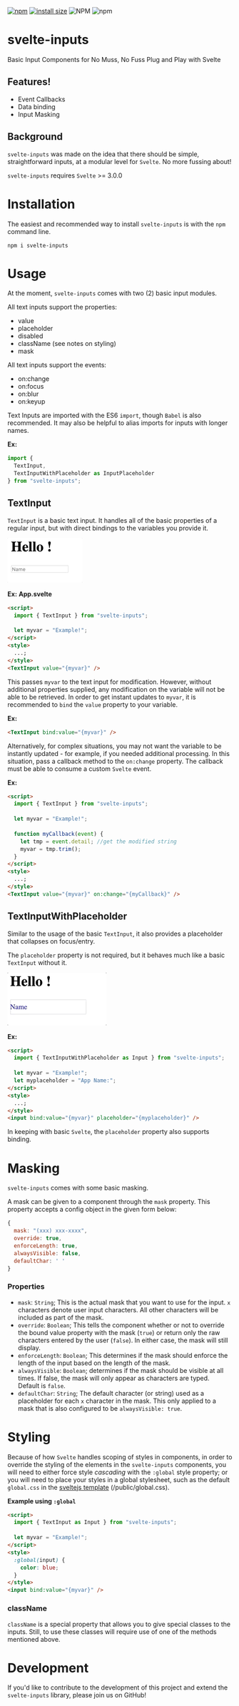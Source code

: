 [![npm](https://img.shields.io/npm/v/svelte-inputs)](https://www.npmjs.com/package/svelte-inputs)
[![install size](https://packagephobia.now.sh/badge?p=svelte-inputs)](https://packagephobia.now.sh/result?p=svelte-inputs)
![NPM](https://img.shields.io/npm/l/svelte-inputs)
![npm](https://img.shields.io/npm/dw/svelte-inputs)

# svelte-inputs

Basic Input Components for No Muss, No Fuss Plug and Play with Svelte

## Features!

- Event Callbacks
- Data binding
- Input Masking

## Background

`svelte-inputs` was made on the idea that there should be simple, straightforward inputs, at a modular level for `Svelte`. No more fussing about!

`svelte-inputs` requires `Svelte` >= 3.0.0

# Installation

The easiest and recommended way to install `svelte-inputs` is with the `npm` command line.

```
npm i svelte-inputs
```

# Usage

At the moment, `svelte-inputs` comes with two (2) basic input modules.

All text inputs support the properties:

- value
- placeholder
- disabled
- className (see notes on styling)
- mask

All text inputs support the events:

- on:change
- on:focus
- on:blur
- on:keyup

Text Inputs are imported with the ES6 `import`, though `Babel` is also recommended.
It may also be helpful to alias imports for inputs with longer names.

**Ex:**

```js
import {
  TextInput,
  TextInputWithPlaceholder as InputPlaceholder
} from "svelte-inputs";
```

## TextInput

`TextInput` is a basic text input. It handles all of the basic properties of a regular input, but with direct bindings to the variables you provide it.

![TextInput](img/TextInputDemo.gif)

**Ex:**
**App.svelte**

```html
<script>
  import { TextInput } from "svelte-inputs";

  let myvar = "Example!";
</script>
<style>
  ...;
</style>
<TextInput value="{myvar}" />
```

This passes `myvar` to the text input for modification. However, without additional properties supplied, any modification on the variable will not be able to be retrieved.
In order to get instant updates to `myvar`, it is recommended to `bind` the `value` property to your variable.

**Ex:**

```html
<TextInput bind:value="{myvar}" />
```

Alternatively, for complex situations, you may not want the variable to be instantly updated - for example, if you needed additional processing.
In this situation, pass a callback method to the `on:change` property. The callback must be able to consume a custom `Svelte` event.

**Ex:**

```html
<script>
  import { TextInput } from "svelte-inputs";

  let myvar = "Example!";

  function myCallback(event) {
    let tmp = event.detail; //get the modified string
    myvar = tmp.trim();
  }
</script>
<style>
  ...;
</style>
<TextInput value="{myvar}" on:change="{myCallback}" />
```

## TextInputWithPlaceholder

Similar to the usage of the basic `TextInput`, it also provides a placeholder that collapses on focus/entry.

The `placeholder` property is not required, but it behaves much like a basic `TextInput` without it.

![TextInputWithPlaceholder](img/TextInputWithPlaceholderDemo.gif)

**Ex:**

```html
<script>
  import { TextInputWithPlaceholder as Input } from "svelte-inputs";

  let myvar = "Example!";
  let myplaceholder = "App Name:";
</script>
<style>
  ...;
</style>
<input bind:value="{myvar}" placeholder="{myplaceholder}" />
```

In keeping with basic `Svelte`, the `placeholder` property also supports binding.

# Masking

`svelte-inputs` comes with some basic masking.

A mask can be given to a component through the `mask` property.
This property accepts a config object in the given form below:

```js
{
  mask: "(xxx) xxx-xxxx",
  override: true,
  enforceLength: true,
  alwaysVisible: false,
  defaultChar: ' '
}
```

### Properties

- `mask`: `String`; This is the actual mask that you want to use for the input. `x` characters denote user input characters. All other characters will be included as part of the mask.
- `override`: `Boolean`; This tells the component whether or not to override the bound value property with the mask (`true`) or return only the raw characters entered by the user (`false`).
  In either case, the mask will still display.
- `enforceLength`: `Boolean`; This determines if the mask should enforce the length of the input based on the length of the mask.
- `alwaysVisible`: `Boolean`; determines if the mask should be visible at all times. If false, the mask will only appear as characters are typed. Default is `false`.
- `defaultChar`: `String`; The default character (or string) used as a placeholder for each `x` character in the mask. This only applied to a mask that is also configured to be `alwaysVisible: true`.

# Styling

Because of how `Svelte` handles scoping of styles in components, in order to override the styling of the elements in the `svelte-inputs` components,
you will need to either force style _cascading_ with the `:global` style property;
or you will need to place your styles in a global stylesheet, such as the default `global.css`
in the [sveltejs template](https://github.com/sveltejs/template) (/public/global.css).

**Example using `:global`**

```html
<script>
  import { TextInput as Input } from "svelte-inputs";

  let myvar = "Example!";
</script>
<style>
  :global(input) {
    color: blue;
  }
</style>
<input bind:value="{myvar}" />
```

### **className**

`className` is a special property that allows you to give special classes to the inputs.
Still, to use these classes will require use of one of the methods mentioned above.

# Development

If you'd like to contribute to the development of this project and extend the `svelte-inputs`
library, please join us on GitHub!
